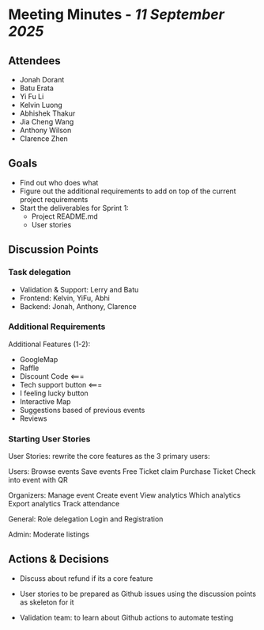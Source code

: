 # Meeting Minutes - *11 September 2025*

## Attendees

- Jonah Dorant
- Batu Erata
- Yi Fu Li
- Kelvin Luong
- Abhishek Thakur
- Jia Cheng Wang
- Anthony Wilson
- Clarence Zhen

## Goals

- Find out who does what
- Figure out the additional requirements to add on top of the current project requirements
- Start the deliverables for Sprint 1:
	- Project README.md
	- User stories

## Discussion Points

### Task delegation

- Validation & Support: Lerry and Batu
- Frontend: Kelvin, YiFu, Abhi
- Backend: Jonah, Anthony, Clarence

### Additional Requirements

Additional Features (1-2):
- GoogleMap
- Raffle
- Discount Code <===
- Tech support button <===
- I feeling lucky button
- Interactive Map
- Suggestions based of previous events
- Reviews

### Starting User Stories

User Stories:
rewrite the core features as the 3 primary users: 

Users:
Browse events
Save events
Free Ticket claim
Purchase Ticket
Check into event with QR

Organizers:
Manage event
Create event
View analytics
Which analytics
Export analytics
Track attendance

General:
Role delegation
Login and Registration

Admin:
Moderate listings

## Actions & Decisions
- Discuss about refund if its a core feature 
- User stories to be prepared as Github issues using the discussion points as skeleton for it

- Validation team: to learn about Github actions to automate testing
